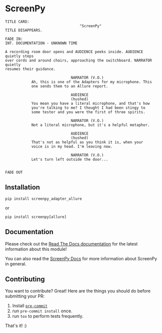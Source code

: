 ScreenPy
========
```
TITLE CARD:
                                  "ScreenPy"
TITLE DISAPPEARS.
                                                                      FADE IN:
INT. DOCUMENTATION - UNKNOWN TIME

A recording room door opens and AUDIENCE peeks inside. AUDIENCE quietly steps
over cords and around chairs, approaching the switchboard. NARRATOR quietly
resumes their guidance.

                              NARRATOR (V.O.)
            Ah, this is one of the Adapters for my microphone. This
            one sends them to an Allure report.

                              AUDIENCE
                              (hushed)
            You mean you have a literal microphone, and that's how
            you're talking to me? I thought I had been stingy to
            some tester and you were the first of three spirits.

                              NARRATOR (V.O.)
            Not a literal microphone, but it's a helpful metaphor.

                              AUDIENCE
                              (hushed)
            That's not as helpful as you think it is, when your
            voice is in my head. I'm leaving now.

                              NARRATOR (V.O.)
            Let's turn left outside the door...

                                                                      FADE OUT
```


Installation
------------
    pip install screenpy_adapter_allure

or

    pip install screenpy[allure]


Documentation
----------
Please check out the [Read The Docs documentation](https://screenpy-adapter-allure-docs.readthedocs.io/en/latest/) for the latest information about this module!

You can also read the [ScreenPy Docs](https://screenpy-docs.readthedocs.io/en/latest/) for more information about ScreenPy in general.


Contributing
------------
You want to contribute? Great! Here are the things you should do before submitting your PR:

1. Install [`pre-commit`](https://pre-commit.com/)
1. run `pre-commit install` once.
1. run `tox` to perform tests frequently.

That's it! :)
